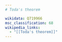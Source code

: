 ```yaml
---
# Toda's theorem

wikidata: Q719966
msc_classification: 68
wikipedia_links:
  - "[[Toda's theorem]]"
---
```

